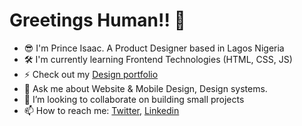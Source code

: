 # Greetings Human!! 🖖

<!--
**isaacprince/isaacprince** is a ✨ _special_ ✨ repository because its `README.md` (this file) appears on your GitHub profile.

Here are some ideas to get you started:

- 🔭 I’m currently working on Frontend Technologies (I'm a newbie)
- 🌱 I’m currently learning HTML, CSS, JS
- 👯 I’m looking to collaborate on ...
- 🤔 I’m looking for help with ...
- 💬 Ask me about ...
- 📫 How to reach me: ...
- 😄 Pronouns: ...
- ⚡ Fun fact: ...
-->


- 😎 I'm Prince Isaac. A Product Designer based in Lagos Nigeria
- 🛠 I'm currently learning Frontend Technologies (HTML, CSS, JS)
- ⚡ Check out my [Design portfolio](http://princeisaac.work/)
- 💬 Ask me about Website & Mobile Design, Design systems.
- 👯 I’m looking to collaborate on building small projects
- 📫 How to reach me: [Twitter](https://twitter.com/izikprinx), [Linkedin](https://www.linkedin.com/in/prince-isaac/)


